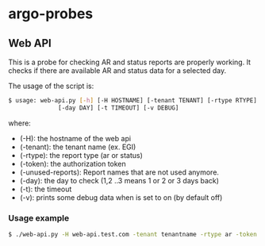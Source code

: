 # argo-probes

## Web API 

This is a probe for checking AR and status reports are properly working. 
It checks if there are available AR and status data for a selected day. 

The usage of the script is:
```sh
$ usage: web-api.py [-h] [-H HOSTNAME] [-tenant TENANT] [-rtype RTYPE] [-token TOKEN]
              [-day DAY] [-t TIMEOUT] [-v DEBUG]
```

where:

 - (-H): the hostname of the web api 
 - (-tenant): the tenant name (ex. EGI)
 - (-rtype): the report type (ar or status)
 - (-token): the authorization token
 - (-unused-reports): Report names that are not used anymore. 
 - (-day): the day to check (1,2 ..3 means 1 or 2 or 3 days back)
 - (-t): the timeout
 - (-v): prints some debug data when is set to on  (by default off)
 
### Usage example

```sh
$ ./web-api.py -H web-api.test.com -tenant tenantname -rtype ar -token 12321312313123 -unused-reports  Report1 Report2  -day 1 -t 180 -v
```

